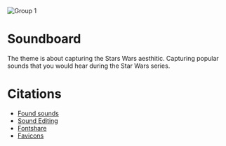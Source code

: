 <!-- Your screenshot goes here-->
![Group 1](https://user-images.githubusercontent.com/114179957/202620969-45cdace6-4c61-4ca8-8424-395061b648ca.jpg)


# Soundboard
<!-- tell me something about it-->
The theme is about capturing the Stars Wars aesthitic. Capturing popular sounds that you would hear during the Star Wars series. 

# Citations
* [Found sounds](https://www.thesoundarchive.com/star-wars.asp)
* [Sound Editing](https://www.kapwing.com/tools/audio-editor)
* [Fontshare](https://www.fontshare.com/fonts/expose)
* [Favicons](https://favicon.io/)




